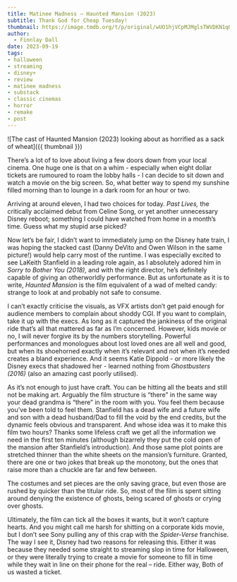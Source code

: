 ```yaml
---
title: Matinee Madness – Haunted Mansion (2023)
subtitle: Thank God for Cheap Tuesday!
thumbnail: https://image.tmdb.org/t/p/original/wUO1hjVCpMJMglsTWVDKN1qQsn5.jpg
author:
  - Finnlay Dall
date: 2023-09-19
tags:
- halloween
- streaming
- disney+
- review
- matinee madness
- substack
- classic cinemas
- horror
- remake
- post
---
```

![The cast of Haunted Mansion (2023) looking about as horrified as a sack of wheat]({{ thumbnail }})

There’s a lot of to love about living a few doors down from your local cinema. One huge one is that on a whim - especially when eight dollar tickets are rumoured to roam the lobby halls - I can decide to sit down and watch a movie on the big screen. So, what better way to spend my sunshine filled morning than to lounge in a dark room for an hour or two.

Arriving at around eleven, I had two choices for today. *Past Lives,* the critically acclaimed debut from Celine Song, or yet another unnecessary Disney reboot; something I could have watched from home in a month’s time. Guess what my stupid arse picked?

Now let’s be fair, I didn’t want to immediately jump on the Disney hate train, I was hoping the stacked cast (Danny DeVito and Owen Wilson in the same picture!) would help carry most of the runtime. I was especially excited to see LaKeith Stanfield in a leading role again, as I absolutely adored him in *Sorry to Bother You (2018),* and with the right director, he’s definitely capable of giving an otherworldly performance. But as unfortunate as it is to write, *Haunted Mansion* is the film equivalent of a wad of melted candy: strange to look at and probably not safe to consume.

I can’t exactly criticise the visuals, as VFX artists don’t get paid enough for audience members to complain about shoddy CGI. If you want to complain, take it up with the execs. As long as it captured the jankiness of the original ride that’s all that mattered as far as I’m concerned. However, kids movie or no, I will never forgive its by the numbers storytelling. Powerful performances and monologues about lost loved ones are all well and good, but when its shoehorned exactly when it’s relevant and not when it’s needed creates a bland experience. And it seems Katie Dippold - or more likely the Disney execs that shadowed her - learned nothing from *Ghostbusters (2016)* (also an amazing cast poorly utilised).

As it’s not enough to just have craft. You can be hitting all the beats and still not be making art. Arguably the film structure is “there” in the same way your dead grandma is “there” in the room with you. You feel them because you’ve been told to feel them. Stanfield has a dead wife and a future wife and son with a dead husband/Dad to fill the void by the end credits, but the dynamic feels obvious and transparent. And whose idea was it to make this film two hours? Thanks some lifeless craft we get all the information we need in the first ten minutes (although bizarrely they put the cold open of the mansion after Stanfield’s introduction). And those same plot points are stretched thinner than the white sheets on the mansion’s furniture. Granted, there are one or two jokes that break up the monotony, but the ones that raise more than a chuckle are far and few between.

The costumes and set pieces are the only saving grace, but even those are rushed by quicker than the titular ride. So, most of the film is spent sitting around denying the existence of ghosts, being scared of ghosts or crying over ghosts.

Ultimately, the film can tick all the boxes it wants, but it won’t capture hearts. And you might call me harsh for shitting on a corporate kids movie, but I don’t see Sony pulling any of this crap with the *Spider-Verse* franchise. The way I see it, Disney had two reasons for releasing this. Either it was because they needed some straight to streaming slop in time for Halloween, or they were literally trying to create a movie for someone to fill in time while they wait in line on their phone for the real – ride. Either way, Both of us wasted a ticket.
